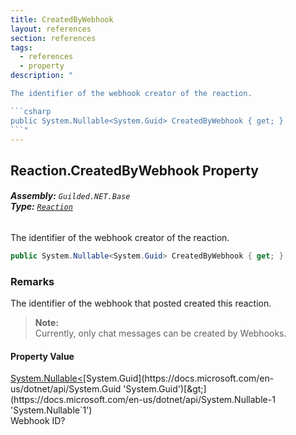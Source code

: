 ```yaml
---
title: CreatedByWebhook
layout: references
section: references
tags:
  - references
  - property
description: "

The identifier of the webhook creator of the reaction.

```csharp
public System.Nullable<System.Guid> CreatedByWebhook { get; }
```"
---
```


## Reaction.CreatedByWebhook Property
###### **Assembly:** `Guilded.NET.Base`<br/>**Type:** [`Reaction`](Reaction 'Guilded.NET.Base.Content.Reaction')

The identifier of the webhook creator of the reaction.

```csharp
public System.Nullable<System.Guid> CreatedByWebhook { get; }
```

### Remarks
  
The identifier of the webhook that posted created this reaction.  
> **Note:**    
> Currently, only chat messages can be created by Webhooks.

#### Property Value
[System.Nullable&lt;](https://docs.microsoft.com/en-us/dotnet/api/System.Nullable-1 'System.Nullable`1')[System.Guid](https://docs.microsoft.com/en-us/dotnet/api/System.Guid 'System.Guid')[&gt;](https://docs.microsoft.com/en-us/dotnet/api/System.Nullable-1 'System.Nullable`1')  
Webhook ID?